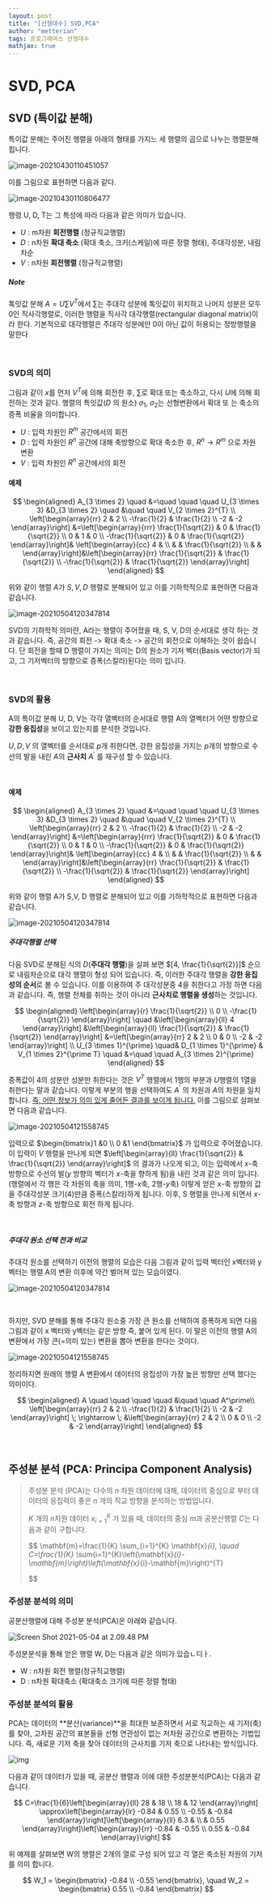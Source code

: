 ```yaml
---
layout: post
title: "[선형대수] SVD,PCA"
author: "metterian"
tags: 프로그래머스 선형대수
mathjax: true
---
```

# SVD, PCA

## SVD (특이값 분해)

특이값 분해는 주어진 행렬을 아래의 형태를 가지느 세 행렬의 곱으로 나누는 행렬분해 힙니다.

![image-20210430110451057](https://tva1.sinaimg.cn/large/008i3skNgy1gq1jlgxk05j30o009177m.jpg)

이를 그림으로 표현하면 다음과 같다.

![image-20210430110806477](https://tva1.sinaimg.cn/large/008i3skNgy1gq1jov1qo7j30xi07v0v6.jpg)

행령 U, D, T는 그 특성에 따라 다음과 같은 의미가 있습니다.

- $U$ : m차원 **회전행렬** (정규직교행렬)
- $D$ : n차원 **확대 축소** (확대 축소, 크키(스케일)에 따른 정렬 형태), 주대각성분, 내림차순
- $V$ : n차원 **회전행렬** (정규직교행렬)



##### Note

톡잇값 분해 $A = U\sum V^T$에서 $\sum$는 주대각 성분에 톡잇값이 위치하고 나머지 성분은 모두 0인 직사각행렬로, 이러한 행렬을 직사각 대각행렬(rectangular diagonal matrix)이라 한다. 기본적으로 대각행렬은 주대각 성분에만 0이 아닌 값이 허용되는 정방행렬을 말한다

<br>

### SVD의 의미

그림과 같이 $x$를 먼저 $V^T$에 의해 회전한 후, $\sum$로 확대 또는 축소하고, 다시 $U$에 의해 회전하는 것과 같다. 행렬의 특잇값($D$ 의 원소) $\sigma_1$, $\sigma_2$는 선형변환에서 확대 또 는 축소의 증폭 비율을 의미합니다.

- $U$ : 입력 차원인 $R^m$ 공간에서의 회전
- $D$ : 입력 차원인 $R^n$ 공간에 대해 축방향으로 확대 축소한 후, $R^n \rightarrow R^m$ 으로 차원 변환
- $V$ : 입력 차원인 $R^n$ 공간에서의 회전

#### 예제



$$
\begin{aligned}
A_{3 \times 2} \quad &=\quad \quad \quad U_{3 \times 3}  &D_{3 \times 2} \quad &\quad \quad  V_{2 \times 2}^{T} \\
\left[\begin{array}{rr}
2 & 2 \\
-\frac{1}{2} & \frac{1}{2} \\
-2 & -2
\end{array}\right]
&=\left[\begin{array}{rrr}
\frac{1}{\sqrt{2}} & 0 & \frac{1}{\sqrt{2}} \\
0 & 1 & 0 \\
-\frac{1}{\sqrt{2}} & 0 & \frac{1}{\sqrt{2}}
\end{array}\right]&
\left[\begin{array}{cc}
4 & \\
& & \frac{1}{\sqrt{2}} \\
& &
\end{array}\right]&\left[\begin{array}{rr}
\frac{1}{\sqrt{2}} & \frac{1}{\sqrt{2}} \\
-\frac{1}{\sqrt{2}} & \frac{1}{\sqrt{2}}
\end{array}\right]
\end{aligned}
$$



위와 같이 행렬 $A$가 $S,V, D$ 행렬로 분해되어 있고 이를 기하학적으로 표현하면 다음과 같습니다.

![image-20210504120347814](https://tva1.sinaimg.cn/large/008i3skNgy1gq67s2aen0j30yf0a3779.jpg)

SVD의 기하학적 의미란, A라는 행렬이 주어졌을 때, S, V, D의 순서대로 생각 하는 것과 같습니다. 즉, 공간의 회전 -> 확대 축소 -> 공간의 회전으로 이해하는 것이 쉽습니다. 단 회전을 할때 D 행렬이 가지는 의미는 D의 원소가 기저 벡터(Basis vector)가 되고, 그 기저벡터의 방향으로 증폭(스칼라)된다는 의미 입니다.

<br>

### SVD의 활용

A의 특이값 분해 U, D, V는 각각 열벡터의 순서대로 행렬 A의 열벡터가 어떤 방향으로 **강한 응집성**을 보이고 있는지를 분석한 것입니다.

$U, D, V$ 의 열벡터를 순서대로 $p$개 취한다면, 강한 응집성을 가지는 $p$개의 방향으로 수선의 발을 내린 $A$의 **근사치** $A^\prime$ 를 재구성 할 수 있습니다.

<br>

#### 예제



$$
\begin{aligned}
A_{3 \times 2} \quad &=\quad \quad \quad U_{3 \times 3}  &D_{3 \times 2} \quad &\quad \quad  V_{2 \times 2}^{T} \\
\left[\begin{array}{rr}
2 & 2 \\
-\frac{1}{2} & \frac{1}{2} \\
-2 & -2
\end{array}\right]
&=\left[\begin{array}{rrr}
\frac{1}{\sqrt{2}} & 0 & \frac{1}{\sqrt{2}} \\
0 & 1 & 0 \\
-\frac{1}{\sqrt{2}} & 0 & \frac{1}{\sqrt{2}}
\end{array}\right]&
\left[\begin{array}{cc}
4 & \\
& & \frac{1}{\sqrt{2}} \\
& &
\end{array}\right]&\left[\begin{array}{rr}
\frac{1}{\sqrt{2}} & \frac{1}{\sqrt{2}} \\
-\frac{1}{\sqrt{2}} & \frac{1}{\sqrt{2}}
\end{array}\right]
\end{aligned}
$$



위와 같이 행렬 A가 S,V, D 행렬로 분해되어 있고 이를 기하학적으로 표현하면 다음과 같습니다.

![image-20210504120347814](https://tva1.sinaimg.cn/large/008i3skNgy1gq67s2aen0j30yf0a3779.jpg)

##### 주대각행렬 선택

다음 SVD로 분해된 식의 $D$(**주대각 행렬**)을 살펴 보면 $[4, \frac{1}{\sqrt{2}}]$ 순으로 내림차순으로 대각 행렬이 형성 되어 있습니다. 즉, 이러한 주대각 행렬을 **강한 응집성의 순서**로 볼 수 있습니다. 이를 이용하여 주 대각성분중 4을 취한다고 가정 하면 다음과 같습니다. 즉, 행렬 전체를 취하는 것이 아니라 **근사치로 행렬을 생성**하는 것입니다.


$$
\begin{aligned}
\left[\begin{array}{r}
\frac{1}{\sqrt{2}} \\
0 \\
-\frac{1}{\sqrt{2}}
\end{array}\right] \quad &\left[\begin{array}{ll}
4
\end{array}\right] &\left[\begin{array}{ll}
\frac{1}{\sqrt{2}} & \frac{1}{\sqrt{2}}
\end{array}\right] &=\left[\begin{array}{rr}
2 & 2 \\
0 & 0 \\
-2 & -2
\end{array}\right] \\
U_{3 \times 1}^{\prime} \quad& D_{1 \times 1}^{\prime} & V_{1 \times 2}^{\prime T} \quad &=\quad \quad A_{3 \times 2}^{\prime}
\end{aligned}
$$


증폭값이 4의 성분만 성분만 취한다는 것은 $V^T$ 행렬에서 1행의 부분과 $U$행렬의 1열을 취한다는 말과 같습니다. 이렇게 부분의 행을 선택하여도 $A^\prime$ 의 차원과 $A$의 차원을 일치 합니다. <u>즉, 어떤 정보가 의미 있게 줄어든 결과를 보이게 됩니다.</u> 이를 그림으로 살펴보면 다음과 같습니다.

![image-20210504121558745](https://tva1.sinaimg.cn/large/008i3skNgy1gq684qog2rj30s108tmz9.jpg)

입력으로  $\begin{bmatrix}1 &0 \\ 0 &1 \end{bmatrix}$ 가 입력으로 주어졌습니다. 이 입력이 $V$ 행렬을 만나게 되면 $\left[\begin{array}{ll}
\frac{1}{\sqrt{2}} & \frac{1}{\sqrt{2}}
\end{array}\right]$ 의 결과가 나오게 되고, 이는 입력에서 $x$-축 방향으로 수선의 발($y$ 방향의 벡터가 $x$-축을 향하게 됨)을 내린 것과 같은 의미 입니다. (행렬에서 각 행은 각 차원의 축을 의미, 1행-$x$축, 2행-$y$축) 이렇게 얻은 x-축 방향의 값을 주대각성분 크기(4)만큼 증폭(스칼라)하게 됩니다. 이후, S 행렬을 만나게 되면서 $x$-축 방향과 $z$-축 방향으로 회전 하게 됩니다.

<br>

##### 주대각 원소 선택 전과 비교

주대각 원소를 선택하기 이전의 행렬의 모습은 다음 그림과 같이 입력 벡터인 x벡터와 y 벡터는 행렬 A의 변환 이후에 약간 벌어져 있는 모습이였다.

![image-20210504120347814](https://tva1.sinaimg.cn/large/008i3skNgy1gq6ax2lf8vj30yf0a33z0.jpg)

<br>

하지만, SVD 분해를 통해 주대각 원소중 가장 큰 원소를 선택하여 증폭하게 되면 다음 그림과 같이 x 벡터와 y벡터는 같은 방향 즉, 붙어 있게 된다. 이 말은 이전의 행렬 A의 변환에서 가장 큰(=의미 있는) 변환을 뽑아 변환을 한다는 것이다.

![image-20210504121558745](https://tva1.sinaimg.cn/large/008i3skNgy1gq6azwgm7qj30s108tdg4.jpg)

정리하지면 원래의 행렬 A 변환에서 데이터의 응집성이 가장 높은 방향만 선택 했다는 의미이다.


$$
\begin{aligned}
A \quad \quad \quad \quad &\quad \quad A^\prime\\
\left[\begin{array}{rr}
2 & 2 \\
-\frac{1}{2} & \frac{1}{2} \\
-2 & -2
\end{array}\right]
\; \rightarrow \;
&\left[\begin{array}{rr}
2 & 2 \\
0 & 0 \\
-2 & -2
\end{array}\right]
\end{aligned}
$$


<br>

## 주성분 분석 (PCA: Principa Component Analysis)

> 주성분 분석 (PCA)는 다수의 $n$ 차원 데이터에 대해, 데이터의 중심으로 부터 데이터의 응집력이 좋은 $n$ 개의 직교 방향을 분석하는 방법입니다.
>
> $K$ 개의 $n$차원 데이터 $x_{i=1}^{K}$ 가 있을 때, 데이터의 중심 $m$과 공분산행렬 $C$는 다음과 같이 구합니다.
>
> $$
> \mathbf{m}=\frac{1}{K} \sum_{i=1}^{K} \mathbf{x}_{i}, \quad C=\frac{1}{K} \sum_{i=1}^{K}\left(\mathbf{x}_{i}-\mathbf{m}\right)\left(\mathbf{x}_{i}-\mathbf{m}\right)^{T}
>
> $$



### 주성분 분석의 의미

공분산행렬에 대해 주성분 분석(PCA)은 아래와 같습니다.

![Screen Shot 2021-05-04 at 2.09.48 PM](https://tva1.sinaimg.cn/large/008i3skNgy1gq6bfwrimbj314i09kdgf.jpg)

주성분분석을 통해 얻은 행렬 W, D는 다음과 같은 의미가 있습ㄴ디ㅏ.

- W : n차원 회전 행렬(정규직교행렬)
- D : n차원 확대축소 (확대축소 크기에 따른 정렬 형태)



### 주성분 분석의 활용

PCA는 데이터의 **분산(variance)**을 최대한 보존하면서 서로 직교하는 새 기저(축)를 찾아, 고차원 공간의 표본들을 선형 연관성이 없는 저차원 공간으로 변환하는 기법입니다. 즉, 새로운 기저 축을 찾아 데이터의 근사치를 기저 축으로 나타내는 방식입니다.

![img](https://tva1.sinaimg.cn/large/008i3skNgy1gq6bkbdr1lg30rs0b4anc.gif)

다음과 같이 데이터가 있을 때, 공분산 행렬과 이에 대한 주성분분석(PCA)는 다음과 같습니다.


$$
C=\frac{1}{6}\left[\begin{array}{ll}
28 & 18 \\
18 & 12
\end{array}\right] \approx\left[\begin{array}{lr}
-0.84 & 0.55 \\
-0.55 & -0.84
\end{array}\right]\left[\begin{array}{ll}
6.3 & \\
& 0.55
\end{array}\right]\left[\begin{array}{rr}
-0.84 & -0.55 \\
0.55 & -0.84
\end{array}\right]
$$


위 예제를 살펴보면 W의 행렬은 2개의 열로 구성 되어 있고 각 열은 축소된 차원의 기저를 의미 합니다.


$$
W_1 = \begin{bmatrix} -0.84 \\ -0.55 \end{bmatrix}, \quad W_2 = \begin{bmatrix} 0.55 \\ -0.84 \end{bmatrix}
$$




